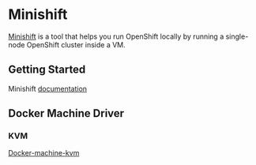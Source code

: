 # Minishift

[Minishift](https://github.com/minishift/minishift) is a tool that helps you run OpenShift locally by running a single-node OpenShift cluster inside a VM.

## Getting Started

Minishift [documentation](https://docs.okd.io/latest/minishift/getting-started/index.html)
## Docker Machine Driver

### KVM

[Docker-machine-kvm](https://github.com/dhiltgen/docker-machine-kvm)
